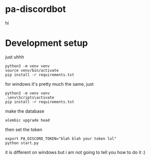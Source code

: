 # pa-discordbot

hi

# Development setup
just uhhh
```
python3 -m venv venv
source venv/bin/activate
pip install -r requirements.txt
```

for windows it's pretty much the same, just
```
python3 -m venv venv
.\env\Scripts\activate
pip install -r requirements.txt
```

make the database
```
alembic upgrade head
```

then set the token
```
export PA_DISCORD_TOKEN="blah blah your token lol"
python start.py
```
it is different on windows but i am not going to tell you how to do it :)
